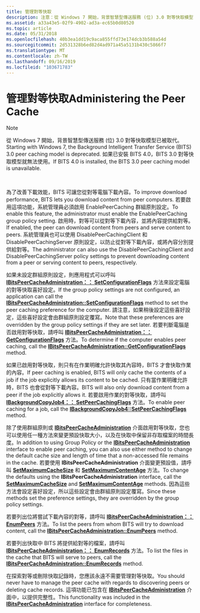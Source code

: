 ```yaml
---
title: 管理對等快取
description: 注意：從 Windows 7 開始，背景智慧型傳送服務 (位) 3.0 對等快取模型已被取代。
ms.assetid: a33a43e5-02f9-4902-ad3a-ec65b0d80520
ms.topic: article
ms.date: 05/31/2018
ms.openlocfilehash: 40b3ea1dd19c9aca855ffd73e174dcb3b588a54d
ms.sourcegitcommit: 2d531328b6ed82d4ad971a45a5131b430c5866f7
ms.translationtype: MT
ms.contentlocale: zh-TW
ms.lasthandoff: 09/16/2019
ms.locfileid: "103671783"
---
```

# <a name="administering-the-peer-cache"></a><span data-ttu-id="60f77-103">管理對等快取</span><span class="sxs-lookup"><span data-stu-id="60f77-103">Administering the Peer Cache</span></span>

> [!Note]  
> <span data-ttu-id="60f77-104">從 Windows 7 開始，背景智慧型傳送服務 (位) 3.0 對等快取模型已被取代。</span><span class="sxs-lookup"><span data-stu-id="60f77-104">Starting with Windows 7, the Background Intelligent Transfer Service (BITS) 3.0 peer caching model is deprecated.</span></span> <span data-ttu-id="60f77-105">如果已安裝 BITS 4.0，BITS 3.0 對等快取模型就無法使用。</span><span class="sxs-lookup"><span data-stu-id="60f77-105">If BITS 4.0 is installed, the BITS 3.0 peer caching model is unavailable.</span></span>

 

<span data-ttu-id="60f77-106">為了改善下載效能，BITS 可讓您從對等電腦下載內容。</span><span class="sxs-lookup"><span data-stu-id="60f77-106">To improve download performance, BITS lets you download content from peer computers.</span></span> <span data-ttu-id="60f77-107">若要啟用這項功能，系統管理員必須啟用 EnablePeerCaching 群組原則設定。</span><span class="sxs-lookup"><span data-stu-id="60f77-107">To enable this feature, the administrator must enable the EnablePeerCaching group policy setting.</span></span> <span data-ttu-id="60f77-108">啟用時，對等可以從對等下載內容，並將內容提供給對等。</span><span class="sxs-lookup"><span data-stu-id="60f77-108">If enabled, the peer can download content from peers and serve content to peers.</span></span> <span data-ttu-id="60f77-109">系統管理員也可以使用 DisablePeerCachingClient 和 DisablePeerCachingServer 原則設定，以防止從對等下載內容，或將內容分別提供給對等。</span><span class="sxs-lookup"><span data-stu-id="60f77-109">The administrator can also use the DisablePeerCachingClient and DisablePeerCachingServer policy settings to prevent downloading content from a peer or serving content to peers, respectively.</span></span>

<span data-ttu-id="60f77-110">如果未設定群組原則設定，則應用程式可以呼叫 [**IBitsPeerCacheAdministration：： SetConfigurationFlags**](/windows/desktop/api/Bits3_0/nf-bits3_0-ibitspeercacheadministration-setconfigurationflags) 方法來設定電腦的對等快取喜好設定。</span><span class="sxs-lookup"><span data-stu-id="60f77-110">If the group policy settings are not configured, an application can call the [**IBitsPeerCacheAdministration::SetConfigurationFlags**](/windows/desktop/api/Bits3_0/nf-bits3_0-ibitspeercacheadministration-setconfigurationflags) method to set the peer caching preference for the computer.</span></span> <span data-ttu-id="60f77-111">請注意，如果稍後設定這些喜好設定，這些喜好設定會由群組原則設定覆寫。</span><span class="sxs-lookup"><span data-stu-id="60f77-111">Note that these preferences are overridden by the group policy settings if they are set later.</span></span> <span data-ttu-id="60f77-112">若要判斷電腦是否啟用對等快取，請呼叫 [**IBitsPeerCacheAdministration：： GetConfigurationFlags**](/windows/desktop/api/Bits3_0/nf-bits3_0-ibitspeercacheadministration-getconfigurationflags) 方法。</span><span class="sxs-lookup"><span data-stu-id="60f77-112">To determine if the computer enables peer caching, call the [**IBitsPeerCacheAdministration::GetConfigurationFlags**](/windows/desktop/api/Bits3_0/nf-bits3_0-ibitspeercacheadministration-getconfigurationflags) method.</span></span>

<span data-ttu-id="60f77-113">如果已啟用對等快取，則只有在作業明確允許快取其內容時，BITS 才會快取作業的內容。</span><span class="sxs-lookup"><span data-stu-id="60f77-113">If peer caching is enabled, BITS will only cache the contents of a job if the job explicitly allows its content to be cached.</span></span> <span data-ttu-id="60f77-114">只有當作業明確允許時，BITS 也會從對等下載內容。</span><span class="sxs-lookup"><span data-stu-id="60f77-114">BITS will also only download content from a peer if the job explicitly allows it.</span></span> <span data-ttu-id="60f77-115">若要啟用作業的對等快取，請呼叫 [**IBackgroundCopyJob4：： SetPeerCachingFlags**](/windows/desktop/api/Bits3_0/nf-bits3_0-ibackgroundcopyjob4-setpeercachingflags) 方法。</span><span class="sxs-lookup"><span data-stu-id="60f77-115">To enable peer caching for a job, call the [**IBackgroundCopyJob4::SetPeerCachingFlags**](/windows/desktop/api/Bits3_0/nf-bits3_0-ibackgroundcopyjob4-setpeercachingflags) method.</span></span>

<span data-ttu-id="60f77-116">除了使用群組原則或 [**IBitsPeerCacheAdministration**](/windows/desktop/api/Bits3_0/nn-bits3_0-ibitspeercacheadministration) 介面啟用對等快取，您也可以使用任一種方法來變更預設快取大小，以及在快取中保留非存取檔案的時間長度。</span><span class="sxs-lookup"><span data-stu-id="60f77-116">In addition to using Group Policy or the [**IBitsPeerCacheAdministration**](/windows/desktop/api/Bits3_0/nn-bits3_0-ibitspeercacheadministration) interface to enable peer caching, you can also use either method to change the default cache size and length of time that a non-accessed file remains in the cache.</span></span> <span data-ttu-id="60f77-117">若要使用 **IBitsPeerCacheAdministration** 介面變更預設值，請呼叫 [**SetMaximumCacheSize**](/windows/desktop/api/Bits3_0/nf-bits3_0-ibitspeercacheadministration-setmaximumcachesize) 和 [**SetMaximumContentAge**](/windows/desktop/api/Bits3_0/nf-bits3_0-ibitspeercacheadministration-setmaximumcontentage) 方法。</span><span class="sxs-lookup"><span data-stu-id="60f77-117">To change the defaults using the **IBitsPeerCacheAdministration** interface, call the [**SetMaximumCacheSize**](/windows/desktop/api/Bits3_0/nf-bits3_0-ibitspeercacheadministration-setmaximumcachesize) and [**SetMaximumContentAge**](/windows/desktop/api/Bits3_0/nf-bits3_0-ibitspeercacheadministration-setmaximumcontentage) methods.</span></span> <span data-ttu-id="60f77-118">因為這些方法會設定喜好設定，所以這些設定會由群組原則設定覆寫。</span><span class="sxs-lookup"><span data-stu-id="60f77-118">Since these methods set the preference settings, they are overridden by the group policy settings.</span></span>

<span data-ttu-id="60f77-119">若要列出位將嘗試下載內容的對等，請呼叫 [**IBitsPeerCacheAdministration：： EnumPeers**](/windows/desktop/api/Bits3_0/nf-bits3_0-ibitspeercacheadministration-enumpeers) 方法。</span><span class="sxs-lookup"><span data-stu-id="60f77-119">To list the peers from whom BITS will try to download content, call the [**IBitsPeerCacheAdministration::EnumPeers**](/windows/desktop/api/Bits3_0/nf-bits3_0-ibitspeercacheadministration-enumpeers) method.</span></span>

<span data-ttu-id="60f77-120">若要列出快取中 BITS 將提供給對等的檔案，請呼叫 [**IBitsPeerCacheAdministration：： EnumRecords**](/windows/desktop/api/Bits3_0/nf-bits3_0-ibitspeercacheadministration-enumrecords) 方法。</span><span class="sxs-lookup"><span data-stu-id="60f77-120">To list the files in the cache that BITS will serve to peers, call the [**IBitsPeerCacheAdministration::EnumRecords**](/windows/desktop/api/Bits3_0/nf-bits3_0-ibitspeercacheadministration-enumrecords) method.</span></span>

<span data-ttu-id="60f77-121">在探索對等或刪除快取記錄時，您應該永遠不需要管理對等快取。</span><span class="sxs-lookup"><span data-stu-id="60f77-121">You should never have to manage the peer cache with regards to discovering peers or deleting cache records.</span></span> <span data-ttu-id="60f77-122">這項功能已包含在 [**IBitsPeerCacheAdministration**](/windows/desktop/api/Bits3_0/nn-bits3_0-ibitspeercacheadministration) 介面中，以提供完整性。</span><span class="sxs-lookup"><span data-stu-id="60f77-122">This functionality was included in the [**IBitsPeerCacheAdministration**](/windows/desktop/api/Bits3_0/nn-bits3_0-ibitspeercacheadministration) interface for completeness.</span></span>

 

 




